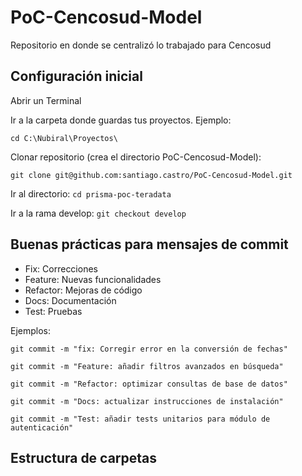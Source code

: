 # PoC-Cencosud-Model
Repositorio en donde se centralizó lo trabajado para Cencosud

## Configuración inicial

Abrir un Terminal

Ir a la carpeta donde guardas tus proyectos. Ejemplo:

`cd C:\Nubiral\Proyectos\` 

Clonar repositorio (crea el directorio PoC-Cencosud-Model): 

`git clone git@github.com:santiago.castro/PoC-Cencosud-Model.git`

Ir al directorio: `cd prisma-poc-teradata`

Ir a la rama develop: `git checkout develop`

## Buenas prácticas para mensajes de commit

- Fix: Correcciones
- Feature: Nuevas funcionalidades
- Refactor: Mejoras de código
- Docs: Documentación
- Test: Pruebas

Ejemplos:

`git commit -m "fix: Corregir error en la conversión de fechas"`

`git commit -m "Feature: añadir filtros avanzados en búsqueda"`

`git commit -m "Refactor: optimizar consultas de base de datos"`

`git commit -m "Docs: actualizar instrucciones de instalación"`

`git commit -m "Test: añadir tests unitarios para módulo de autenticación"`

## Estructura de carpetas

